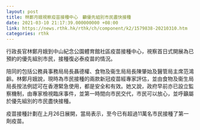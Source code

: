 ```yaml
---
layout: post
title: 林鄭月娥視察疫苗接種中心　籲優先組別市民盡快接種
date: 2021-03-10 21:17:39.000000000 +08:00
link: https://news.rthk.hk/rthk/ch/component/k2/1579838-20210310.htm
categories: rthk
---
```


行政長官林鄭月娥到中山紀念公園體育館社區疫苗接種中心，視察首日式開展為已預約的優先組別市民，接種復必泰疫苗的情況。

陪同的包括公務員事務局局長聶德權、食物及衞生局局長陳肇始及醫管局主席范鴻齡。林鄭月娥說，現時為市民接種的兩款新冠疫苗經專家評估，並由食物及衞生局局長按法例認可在香港緊急使用，都是安全和有效。她又說，政府早前亦已設立監察機制，由專家檢視臨床事件，並第一時間向市民交代，市民可以放心，並呼籲屬於優先組別的市民盡快接種。

疫苗接種計劃在上月26日展開，當局表示，至今已有超過11萬名市民接種了第一劑疫苗。
